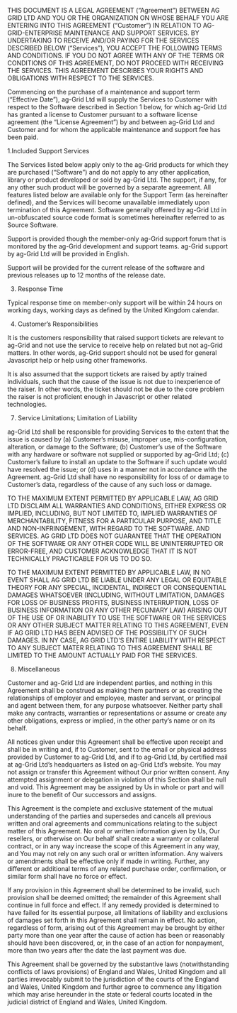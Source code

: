 THIS DOCUMENT IS A LEGAL AGREEMENT (“Agreement”) BETWEEN AG GRID LTD AND YOU OR THE ORGANIZATION ON WHOSE BEHALF YOU 
ARE ENTERING INTO THIS AGREEMENT (“Customer”) IN RELATION TO AG-GRID-ENTERPRISE MAINTENANCE AND SUPPORT SERVICES. 
BY UNDERTAKING TO RECEIVE AND/OR PAYING FOR THE SERVICES DESCRIBED BELOW (“Services”), YOU ACCEPT THE FOLLOWING 
TERMS AND CONDITIONS. IF YOU DO NOT AGREE WITH ANY OF THE TERMS OR CONDITIONS OF THIS AGREEMENT, DO NOT PROCEED 
WITH RECEIVING THE SERVICES. THIS AGREEMENT DESCRIBES YOUR RIGHTS AND OBLIGATIONS WITH RESPECT TO THE SERVICES.

Commencing on the purchase of a maintenance and support term (“Effective Date”), ag-Grid Ltd will supply the 
Services to Customer with respect to the Software described in Section 1 below, for which ag-Grid Ltd has granted a 
license to Customer pursuant to a software license agreement (the “License Agreement”) by and between ag-Grid Ltd 
and Customer and for whom the applicable maintenance and support fee has been paid.

1.Included Support Services

The Services listed below apply only to the ag-Grid products for which they are purchased (“Software”) 
and do not apply to any other application, library or product developed or sold by ag-Grid Ltd. The support, 
if any, for any other such product will be governed by a separate agreement. All features listed below are available 
only for the Support Term (as hereinafter defined), and the Services will become unavailable immediately upon 
termination of this Agreement. Software generally offered by ag-Grid Ltd in un-obfuscated source code format is 
sometimes hereinafter referred to as Source Software.

Support is provided though the member-only ag-Grid support forum that is monitored by 
the ag-Grid development and support teams. ag-Grid support by ag-Grid Ltd will be provided 
in English.

Support will be provided for the current release of the software and previous releases up to 12 months of the release date.

3. Response Time

Typical response time on member-only support will be within 24 hours on working days, 
working days as defined by the United Kingdom calendar.

4. Customer’s Responsibilities

It is the customers responsibility that raised support tickets are relevant to ag-Grid and not use the service
to receive help on related but not ag-Grid matters. In other words, ag-Grid support should not be used for general
Javascript help or help using other frameworks.

It is also assumed that the support tickets are raised by aptly trained individuals, such that the cause of the
issue is not due to inexperience of the raiser. In other words, the ticket should not be due to the core problem
the raiser is not proficient enough in Javascript or other related technologies.

7. Service Limitations; Limitation of Liability

ag-Grid Ltd shall be responsible for providing Services to the extent that the issue is caused by (a) Customer’s misuse, 
improper use, mis-configuration, alteration, or damage to the Software; (b) Customer’s use of the Software with any 
hardware or software not supplied or supported by ag-Grid Ltd; (c) Customer’s failure to install an update to the 
Software if such update would have resolved the issue; or (d) uses in a manner not in accordance with the Agreement. 
ag-Grid Ltd shall have no responsibility for loss of or damage to Customer’s data, regardless of the cause of any such 
loss or damage.

TO THE MAXIMUM EXTENT PERMITTED BY APPLICABLE LAW, AG GRID LTD DISCLAIM ALL WARRANTIES AND CONDITIONS, EITHER EXPRESS 
OR IMPLIED, INCLUDING, BUT NOT LIMITED TO, IMPLIED WARRANTIES OF MERCHANTABILITY, FITNESS FOR A PARTICULAR PURPOSE, 
AND TITLE AND NON-INFRINGEMENT, WITH REGARD TO THE SOFTWARE. AND SERVICES. AG GRID LTD DOES NOT GUARANTEE THAT THE 
OPERATION OF THE SOFTWARE OR ANY OTHER CODE WILL BE UNINTERRUPTED OR ERROR-FREE, AND CUSTOMER ACKNOWLEDGE THAT IT IS 
NOT TECHNICALLY PRACTICABLE FOR US TO DO SO.

TO THE MAXIMUM EXTENT PERMITTED BY APPLICABLE LAW, IN NO EVENT SHALL AG GRID LTD BE LIABLE UNDER ANY LEGAL OR 
EQUITABLE THEORY FOR ANY SPECIAL, INCIDENTAL, INDIRECT OR CONSEQUENTIAL DAMAGES WHATSOEVER (INCLUDING, WITHOUT 
LIMITATION, DAMAGES FOR LOSS OF BUSINESS PROFITS, BUSINESS INTERRUPTION, LOSS OF BUSINESS INFORMATION OR ANY 
OTHER PECUNIARY LAW) ARISING OUT OF THE USE OF OR INABILITY TO USE THE SOFTWARE OR THE SERVICES OR ANY OTHER SUBJECT 
MATTER RELATING TO THIS AGREEMENT, EVEN IF AG GRID LTD HAS BEEN ADVISED OF THE POSSIBILITY OF SUCH DAMAGES. IN 
NY CASE, AG GRID LTD'S ENTIRE LIABILITY WITH RESPECT TO ANY SUBJECT MATER RELATING TO THIS AGREEMENT SHALL BE 
LIMITED TO THE AMOUNT ACTUALLY PAID FOR THE SERVICES.

8. Miscellaneous

Customer and ag-Grid Ltd are independent parties, and nothing in this Agreement shall be construed as making them 
partners or as creating the relationships of employer and employee, master and servant, or principal and agent 
between them, for any purpose whatsoever. Neither party shall make any contracts, warranties or representations or 
assume or create any other obligations, express or implied, in the other party’s name or on its behalf. 

All notices given under this Agreement shall be effective upon receipt and shall be in writing and, if to 
Customer, sent to the email or physical address provided by Customer to ag-Grid Ltd, and if to ag-Grid Ltd, by 
certified mail at ag-Grid Ltd’s headquarters as listed on ag-Grid Ltd’s website. You may not assign or 
transfer this Agreement without Our prior written consent. Any attempted assignment or delegation in violation 
of this Section shall be null and void. This Agreement may be assigned by Us in whole or part and will inure 
to the benefit of Our successors and assigns.

This Agreement is the complete and exclusive statement of the mutual understanding of the parties and supersedes 
and cancels all previous written and oral agreements and communications relating to the subject matter of this 
Agreement. No oral or written information given by Us, Our resellers, or otherwise on Our behalf shall create 
a warranty or collateral contract, or in any way increase the scope of this Agreement in any way, and You may 
not rely on any such oral or written information. Any waivers or amendments shall be effective only if made 
in writing. Further, any different or additional terms of any related purchase order, confirmation, or similar 
form shall have no force or effect.

If any provision in this Agreement shall be determined to be invalid, such provision shall be deemed omitted; 
the remainder of this Agreement shall continue in full force and effect. If any remedy provided is determined 
to have failed for its essential purpose, all limitations of liability and exclusions of damages set forth in this 
Agreement shall remain in effect. No action, regardless of form, arising out of this Agreement may be brought 
by either party more than one year after the cause of action has been or reasonably should have been discovered, 
or, in the case of an action for nonpayment, more than two years after the date the last payment was due.

This Agreement shall be governed by the substantive laws (notwithstanding conflicts of laws provisions) of 
England and Wales, United Kingdom and all parties irrevocably submit to the jurisdiction of the courts of 
the England and Wales, United Kingdom and further agree to commence any litigation which may arise hereunder in the state or 
federal courts located in the judicial district of England and Wales, United Kingdom.
